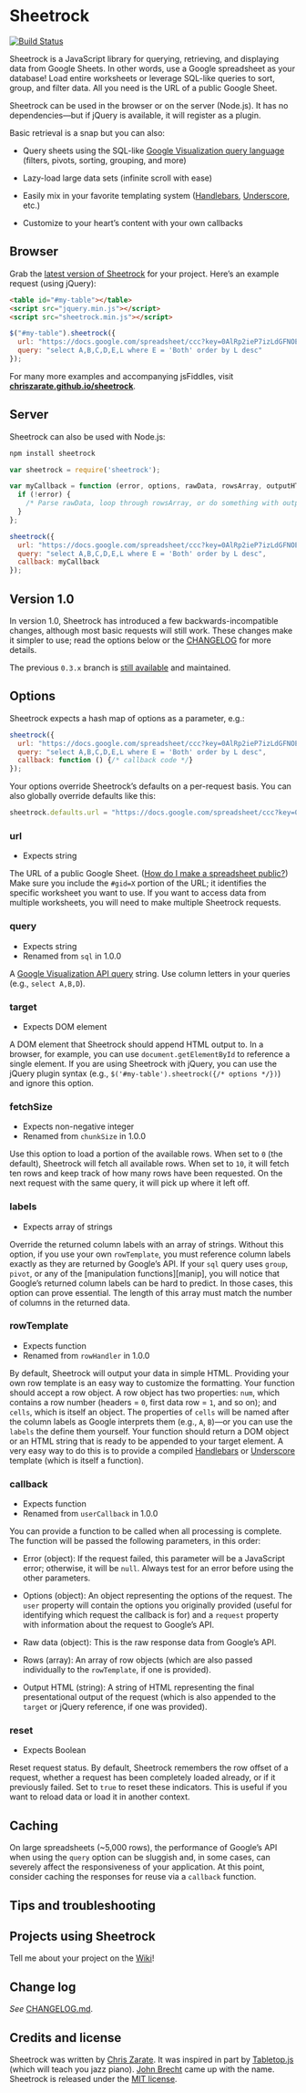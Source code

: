 # Sheetrock

[![Build Status][build-status]][travis-ci]

Sheetrock is a JavaScript library for querying, retrieving, and displaying data
from Google Sheets. In other words, use a Google spreadsheet as your database!
Load entire worksheets or leverage SQL-like queries to sort, group, and filter
data. All you need is the URL of a public Google Sheet.

Sheetrock can be used in the browser or on the server (Node.js). It has no
dependencies—but if jQuery is available, it will register as a plugin.

Basic retrieval is a snap but you can also:

* Query sheets using the SQL-like [Google Visualization query language][query]
  (filters, pivots, sorting, grouping, and more)

* Lazy-load large data sets (infinite scroll with ease)

* Easily mix in your favorite templating system ([Handlebars][handlebars],
  [Underscore][underscore], etc.)

* Customize to your heart’s content with your own callbacks


## Browser

Grab the [latest version of Sheetrock][latest] for your project. Here’s an
example request (using jQuery):

```html
<table id="#my-table"></table>
<script src="jquery.min.js"></script>
<script src="sheetrock.min.js"></script>
```

```javascript
$("#my-table").sheetrock({
  url: "https://docs.google.com/spreadsheet/ccc?key=0AlRp2ieP7izLdGFNOERTZW0xLVpROFc3X3FJQ2tSb2c#gid=0",
  query: "select A,B,C,D,E,L where E = 'Both' order by L desc"
});
```

For many more examples and accompanying jsFiddles, visit
**[chriszarate.github.io/sheetrock][gh-pages]**.


## Server

Sheetrock can also be used with Node.js:

```bash
npm install sheetrock
```

```javascript
var sheetrock = require('sheetrock');

var myCallback = function (error, options, rawData, rowsArray, outputHTML) {
  if (!error) {
    /* Parse rawData, loop through rowsArray, or do something with outputHTML. */
  }
};

sheetrock({
  url: "https://docs.google.com/spreadsheet/ccc?key=0AlRp2ieP7izLdGFNOERTZW0xLVpROFc3X3FJQ2tSb2c#gid=0",
  query: "select A,B,C,D,E,L where E = 'Both' order by L desc",
  callback: myCallback
});
```


## Version 1.0

In version 1.0, Sheetrock has introduced a few backwards-incompatible changes,
although most basic requests will still work. These changes make it simpler to
use; read the options below or the [CHANGELOG][changelog] for more details.

The previous `0.3.x` branch is [still available][0.3.x] and maintained.


## Options

Sheetrock expects a hash map of options as a parameter, e.g.:

```javascript
sheetrock({
  url: "https://docs.google.com/spreadsheet/ccc?key=0AlRp2ieP7izLdGFNOERTZW0xLVpROFc3X3FJQ2tSb2c#gid=0",
  query: "select A,B,C,D,E,L where E = 'Both' order by L desc",
  callback: function () {/* callback code */}
});
```

Your options override Sheetrock’s defaults on a per-request basis. You can also
globally override defaults like this:

```javascript
sheetrock.defaults.url = "https://docs.google.com/spreadsheet/ccc?key=0AlRp2ieP7izLdGFNOERTZW0xLVpROFc3X3FJQ2tSb2c#gid=0";
```


### url

* Expects string

The URL of a public Google Sheet. ([How do I make a spreadsheet public?][public])
Make sure you include the `#gid=X` portion of the URL; it identifies the
specific worksheet you want to use. If you want to access data from multiple
worksheets, you will need to make multiple Sheetrock requests.


### query

* Expects string
* Renamed from `sql` in 1.0.0

A [Google Visualization API query][query] string. Use column letters in your
queries (e.g., `select A,B,D`).


### target

* Expects DOM element

A DOM element that Sheetrock should append HTML output to. In a browser, for
example, you can use `document.getElementById` to reference a single element.
If you are using Sheetrock with jQuery, you can use the jQuery plugin syntax
(e.g., `$('#my-table').sheetrock({/* options */})`) and ignore this option.


### fetchSize

* Expects non-negative integer
* Renamed from `chunkSize` in 1.0.0

Use this option to load a portion of the available rows. When set to `0` (the
default), Sheetrock will fetch all available rows. When set to `10`, it will
fetch ten rows and keep track of how many rows have been requested. On the next
request with the same query, it will pick up where it left off.


### labels

* Expects array of strings

Override the returned column labels with an array of strings. Without this
option, if you use your own `rowTemplate`, you must reference column labels
exactly as they are returned by Google’s API. If your `sql` query uses `group`,
`pivot`, or any of the [manipulation functions][manip], you will notice that
Google’s returned column labels can be hard to predict. In those cases, this
option can prove essential. The length of this array must match the number of
columns in the returned data.


### rowTemplate

* Expects function
* Renamed from `rowHandler` in 1.0.0

By default, Sheetrock will output your data in simple HTML. Providing your own
row template is an easy way to customize the formatting. Your function should
accept a row object. A row object has two properties: `num`, which contains a
row number (headers = `0`, first data row = `1`, and so on); and `cells`, which
is itself an object. The properties of `cells` will be named after the column
labels as Google interprets them (e.g., `A`, `B`)—or you can use the `labels`
the define them yourself. Your function should return a DOM object or an HTML
string that is ready to be appended to your target element. A very easy way to
do this is to provide a compiled [Handlebars][handlebars] or [Underscore][underscore]
template (which is itself a function).


### callback

* Expects function
* Renamed from `userCallback` in 1.0.0

You can provide a function to be called when all processing is complete. The
function will be passed the following parameters, in this order:

* Error (object): If the request failed, this parameter will be a JavaScript
  error; otherwise, it will be `null`. Always test for an error before using
  the other parameters.

* Options (object): An object representing the options of the request. The
  `user` property will contain the options you originally provided (useful for
  identifying which request the callback is for) and a `request` property with
  information about the request to Google’s API.

* Raw data (object): This is the raw response data from Google’s API.

* Rows (array): An array of row objects (which are also passed individually to
  the `rowTemplate`, if one is provided).

* Output HTML (string): A string of HTML representing the final presentational
  output of the request (which is also appended to the `target` or jQuery
  reference, if one was provided).


### reset

* Expects Boolean

Reset request status. By default, Sheetrock remembers the row offset of a
request, whether a request has been completely loaded already, or if it
previously failed. Set to `true` to reset these indicators. This is useful if
you want to reload data or load it in another context.


## Caching

On large spreadsheets (~5,000 rows), the performance of Google’s API when using
the `query` option can be sluggish and, in some cases, can severely affect the
responsiveness of your application. At this point, consider caching the
responses for reuse via a `callback` function.


## Tips and troubleshooting



## Projects using Sheetrock

Tell me about your project on the [Wiki][wiki]!


## Change log

*See* [CHANGELOG.md][changelog].


## Credits and license

Sheetrock was written by [Chris Zarate][me]. It was inspired in part by
[Tabletop.js][tabletop] (which will teach you jazz piano). [John Brecht][brecht]
came up with the name. Sheetrock is released under the [MIT license][license].


[build-status]: https://travis-ci.org/chriszarate/sheetrock.svg?branch=master
[travis-ci]: https://travis-ci.org/chriszarate/sheetrock
[public]: https://support.google.com/drive/bin/answer.py?hl=en&answer=2494822
[query]: https://developers.google.com/chart/interactive/docs/querylanguage
[underscore]: http://underscorejs.org
[handlebars]: http://handlebarsjs.com
[gh-pages]: http://chriszarate.github.io/sheetrock/
[latest]: http://chriszarate.github.io/sheetrock/dist/sheetrock.min.js
[cdnjs]: https://cdnjs.com
[0.3.x]: https://github.com/chriszarate/sheetrock/tree/0.3.0
[wiki]: https://github.com/chriszarate/sheetrock/wiki/Projects-using-Sheetrock
[changelog]: https://github.com/chriszarate/sheetrock/blob/master/CHANGELOG.md
[me]: http://chris.zarate.org
[tabletop]: http://builtbybalance.com/Tabletop/
[brecht]: http://about.me/john.brecht
[license]: http://opensource.org/licenses/MIT
